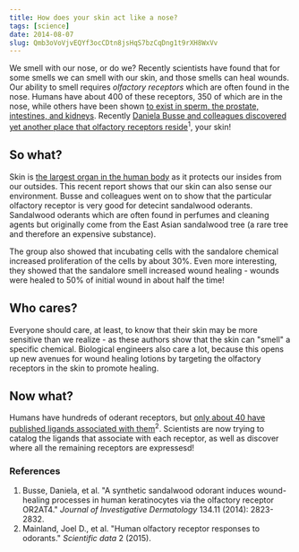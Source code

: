 ```yaml
---
title: How does your skin act like a nose?
tags: [science]
date: 2014-08-07
slug: Qmb3oVoVjvEQYf3ocCDtn8jsHqS7bzCqDng1t9rXH8WxVv
---
```


We smell with our nose, or do we? Recently scientists have found that for some smells we can smell with our skin, and those smells can heal wounds.
Our ability to smell requires *olfactory receptors* which are often found in the nose. Humans have about 400 of these receptors, 350 of which are in the nose, while others have been shown [to exist in sperm, the prostate, intestines, and kidneys](http://aktuell.ruhr-uni-bochum.de/pm2014/pm00107.html.en). Recently [Daniela Busse and colleagues discovered yet another place that olfactory receptors reside](http://dx.doi.org/10.1038/jid.2014.273)<sup>1</sup>, your skin!

## So what?

Skin is [the largest organ in the human body](http://science.nationalgeographic.com/science/health-and-human-body/human-body/skin-article/) as it protects our insides from our outsides. This recent report shows that our skin can also sense our environment. Busse and colleagues went on to show that the particular olfactory receptor is very good for detecint sandalwood oderants. Sandalwood oderants which are often found in perfumes and cleaning agents but originally come from the East Asian sandalwood tree (a rare tree and therefore an expensive substance).


The group also showed that incubating cells with the sandalore chemical increased proliferation of the cells by about 30%. Even more interesting, they showed that the sandalore smell increased wound healing - wounds were healed to 50% of initial wound in about half the time! 

## Who cares?

Everyone should care, at least, to know that their skin may be more sensitive than we realize - as these authors show that the skin can "smell" a specific chemical. Biological engineers also care a lot, because this opens up new avenues for wound healing lotions by targeting the olfactory receptors in the skin to promote healing.

## Now what?

Humans have hundreds of oderant receptors, but [only about 40 have published ligands associated with them](http://www.nature.com/articles/sdata20152)<sup>2</sup>. Scientists are now trying to catalog the ligands that associate with each receptor, as well as discover where all the remaining receptors are expressesd!

### References

1. Busse, Daniela, et al. "A synthetic sandalwood odorant induces wound-healing processes in human keratinocytes via the olfactory receptor OR2AT4." *Journal of Investigative Dermatology* 134.11 (2014): 2823-2832.
2. Mainland, Joel D., et al. "Human olfactory receptor responses to odorants." *Scientific data* 2 (2015).

